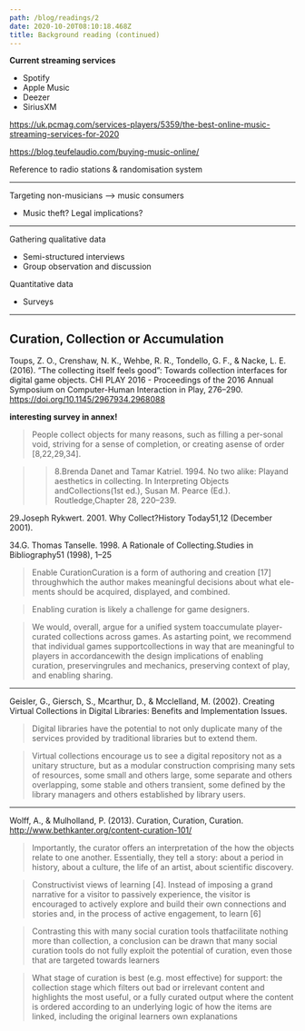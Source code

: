 ```yaml
---
path: /blog/readings/2
date: 2020-10-20T08:10:18.468Z
title: Background reading (continued)
---
```

**Current streaming services**

- Spotify
- Apple Music
- Deezer
- SiriusXM

https://uk.pcmag.com/services-players/5359/the-best-online-music-streaming-services-for-2020

https://blog.teufelaudio.com/buying-music-online/

Reference to radio stations & randomisation system
___

Targeting non-musicians
--> music consumers

- Music theft? Legal implications?
___

Gathering qualitative data
- Semi-structured interviews
- Group observation and discussion

Quantitative data
- Surveys

___

## Curation, Collection or Accumulation


Toups, Z. O., Crenshaw, N. K., Wehbe, R. R., Tondello, G. F., & Nacke, L. E. (2016). “The collecting itself feels good”: Towards collection interfaces for digital game objects. CHI PLAY 2016 - Proceedings of the 2016 Annual Symposium on Computer-Human Interaction in Play, 276–290. https://doi.org/10.1145/2967934.2968088

**interesting survey in annex!**
>People collect objects for many reasons, such as filling a per-sonal void, striving for a sense of completion, or creating asense of order [8,22,29,34]. 

>>8.Brenda Danet and Tamar Katriel. 1994. No two alike: Playand aesthetics in collecting. In Interpreting Objects andCollections(1st ed.), Susan M. Pearce (Ed.). Routledge,Chapter 28, 220–239.
>>
29.Joseph Rykwert. 2001. Why Collect?History Today51,12 (December 2001).
>>
34.G. Thomas Tanselle. 1998. A Rationale of Collecting.Studies in Bibliography51 (1998), 1–25

> Enable CurationCuration is a form of authoring and creation [17] throughwhich the author makes meaningful decisions about what ele-ments should be acquired, displayed, and combined.

> Enabling curation is likely a challenge for game designers.

>We would, overall, argue for a unified system toaccumulate player-curated collections across games.   As astarting point, we recommend that individual games supportcollections in way that are meaningful to players in accordancewith the design implications of enabling curation, preservingrules and mechanics, preserving context of play, and enabling sharing.
____

Geisler, G., Giersch, S., Mcarthur, D., & Mcclelland, M. (2002). Creating Virtual Collections in Digital Libraries: Benefits and Implementation Issues.

>Digital  libraries  have  the  potential  to  not  only  duplicate  many  of  the  services  provided  by  traditional  libraries  but  to  extend  them.  

>Virtual collections encourage us to see a digital repository not as a unitary structure, but as a modular construction comprising many sets of resources, some small and others large, some separate and others      overlapping,   some   stable   and   others   transient,   some   defined  by  the  library  managers  and  others  established  by  library  users.
____
Wolff, A., & Mulholland, P. (2013). Curation, Curation, Curation. http://www.bethkanter.org/content-curation-101/

> Importantly,  the  curator  offers  an  interpretation  of  the how the objects relate to one another. Essentially, they tell a story: about  a  period  in  history, about  a  culture, the  life of  an  artist, about  scientific  discovery.

> Constructivist  views  of  learning [4].  Instead  of  imposing  a grand narrative  for  a  visitor  to  passively  experience,  the  visitor  is encouraged  to  actively  explore  and  build  their  own  connections and stories and, in the process of active engagement, to learn [6]

> Contrasting   this   with   many   social   curation   tools   thatfacilitate nothing more than collection, a conclusion can be drawn that many social curation tools do not fully exploit the potential of curation, even those that are targeted towards learners

> What stage of curation is best (e.g. most effective) for support:  the  collection  stage  which  filters  out  bad  or  irrelevant content  and  highlights  the  most  useful,  or  a  fully  curated  output where  the  content  is  ordered  according  to  an  underlying  logic  of how  the  items  are  linked,  including  the  original  learners  own explanations